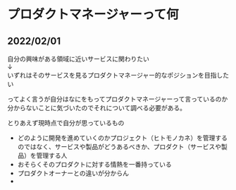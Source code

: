 # プロダクトマネージャーって何
## 2022/02/01
自分の興味がある領域に近いサービスに関わりたい  
↓  
いずれはそのサービスを見るプロダクトマネージャー的なポジションを目指したい  

ってよく言うが自分はなにをもってプロダクトマネージャーって言っているのか分からないことに気づいたのでそれについて調べる必要がある。  

とりあえず現時点で自分が思っているもの
- どのように開発を進めていくのかプロジェクト（ヒトモノカネ）を管理するのではなく、サービスや製品がどうあるべきか、プロダクト（サービスや製品）を管理する人
- おそらくそのプロダクトに対する情熱を一番持っている
- プロダクトオーナーとの違いが分からん
- 
